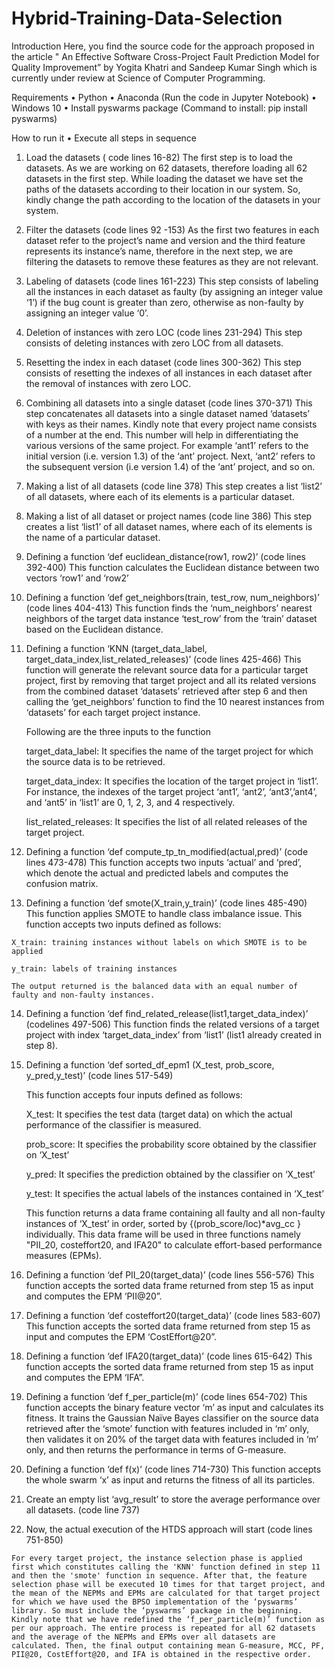 # Hybrid-Training-Data-Selection

Introduction 
Here, you find the source code for the approach proposed in the article " An Effective Software Cross-Project Fault Prediction Model for Quality Improvement” by Yogita Khatri and Sandeep Kumar Singh which is  currently under review at Science of Computer Programming. 

Requirements
•	Python
•	Anaconda (Run the code in Jupyter Notebook)
•	Windows 10
•	Install pyswarms package (Command to install: pip install pyswarms)

How to run it
•	Execute all steps in sequence

1.	Load the datasets ( code lines 16-82)
The first step is to load the datasets. As we are working on 62 datasets, therefore loading all 62 datasets in the first step. While loading the dataset we have set the paths of the datasets according to their location in our system. So, kindly change the path according to the location of the datasets in your system.

2.	Filter the datasets (code lines 92 -153)
As the first two features in each dataset refer to the project’s name and version and the third feature represents its instance’s name, therefore in the next step, we are filtering the datasets to remove these features as they are not relevant.

3.	Labeling of datasets (code lines 161-223)
This step consists of labeling all the instances in each dataset as faulty (by assigning an integer value ‘1’) if the bug count is greater than zero, otherwise as non-faulty by assigning an integer value ‘0’.

4.	Deletion of instances with zero LOC (code lines 231-294)
This step consists of deleting instances with zero LOC from all datasets. 

5.	Resetting the index in each dataset (code lines 300-362)
This step consists of resetting the indexes of all instances in each dataset after the removal of instances with zero LOC.

6.	Combining all datasets into a single dataset (code lines 370-371)
This step concatenates all datasets into a single dataset named ‘datasets’ with keys as their names. Kindly note that every project name consists of a number at the end. This number will help in differentiating the various versions of the same project. For example ‘ant1’ refers to the initial version (i.e. version 1.3) of the ‘ant’ project. Next, ‘ant2’ refers to the subsequent version (i.e version 1.4) of the ‘ant’ project, and so on.

7.	Making a list of all datasets (code line 378)
This step creates a list ‘list2’ of all datasets, where each of its elements is a particular dataset.

8.	Making a list of all dataset or project names (code line 386)
This step creates a list ‘list1’ of all dataset names, where each of its elements is the name of a  particular dataset.

9.	Defining a function ‘def euclidean_distance(row1, row2)’ (code lines 392-400)
This function calculates the Euclidean distance between two vectors ‘row1’ and  ‘row2’

10.	  Defining a function ‘def get_neighbors(train, test_row, num_neighbors)’ (code lines 404-413)
This function finds the ‘num_neighbors’ nearest neighbors of the target data instance ‘test_row’ from the ‘train’ dataset based on the Euclidean distance.

11.	Defining a function ‘KNN (target_data_label, target_data_index,list_related_releases)’ (code lines 425-466)
This function will generate the relevant source data for a particular target project, first by removing that target project and all its related versions from the combined dataset ‘datasets’ retrieved after step 6 and then calling the  ‘get_neighbors’ function to find the  10 nearest instances from ‘datasets’ for each target project instance. 

    Following are the three inputs to the function

    target_data_label: It specifies the name of the target project for which the source data is to be retrieved.

    target_data_index: It specifies the location of the target project in ‘list1’. For instance, the indexes of the target project ‘ant1’, ‘ant2’,      ‘ant3’,’ant4’, and ‘ant5’  in ‘list1’ are 0, 1, 2, 3, and 4 respectively.

    list_related_releases: It specifies the list of all related releases of the target project.

12.	 Defining a function ‘def compute_tp_tn_modified(actual,pred)’
(code lines 473-478)
This function accepts two inputs ‘actual’ and ‘pred’, which denote the actual and predicted labels and computes the confusion matrix. 

13.	 Defining a function ‘def smote(X_train,y_train)’ (code lines 485-490)
This function applies  SMOTE  to handle class imbalance issue. This function accepts two inputs defined as follows:

    X_train: training instances without labels on which SMOTE is to be applied

    y_train: labels of training instances

    The output returned is the balanced data with an equal number of faulty and non-faulty instances.

14.	Defining a function ‘def find_related_release(list1,target_data_index)’ (codelines 497-506)
This function finds the related versions of a target project with index ‘target_data_index’ from ‘list1’ (list1 already created in step 8).

15.	Defining a function ‘def sorted_df_epm1 (X_test, prob_score,  y_pred,y_test)’ (code lines 517-549)

    This function accepts four inputs defined as follows:

    X_test: It specifies the test data (target data) on which the actual performance of the classifier is measured.

    prob_score: It specifies the probability score obtained by the classifier on ‘X_test’

    y_pred: It specifies the prediction obtained by the classifier on ‘X_test’

    y_test: It specifies the actual labels of the instances contained in ‘X_test’

    This function returns a data frame containing all faulty and all non-faulty instances of  ‘X_test’ in order, sorted by {(prob_score/loc)*avg_cc } individually. This data frame will be used in three functions namely "PII_20, costeffort20, and IFA20"  to calculate effort-based performance measures (EPMs).

16.	Defining a function ‘def PII_20(target_data)’ (code lines 556-576)
This function accepts the sorted data frame returned from step 15 as input and computes the EPM ‘PII@20”.

17.	Defining a function ‘def costeffort20(target_data)’ (code lines 583-607)
This function accepts the sorted data frame returned from step 15 as input and computes the EPM ‘CostEffort@20”.

18.	Defining a function ‘def IFA20(target_data)’ (code lines 615-642)
This function accepts the sorted data frame returned from step 15 as input and computes the EPM ‘IFA”.

19.	Defining a function ‘def f_per_particle(m)’ (code lines 654-702)
This function accepts the binary feature vector  ‘m’ as input and calculates its fitness. It trains the Gaussian Naïve Bayes  classifier on the source data retrieved after the ‘smote’ function with features included in ‘m’ only, then validates it on 20% of the target data with features included in ‘m’ only, and then returns the performance in terms of G-measure.

20.	 Defining a function ‘def f(x)’ (code lines 714-730)
This function accepts the whole swarm ‘x’ as input and returns the fitness of all its particles.

21.	Create an empty list ‘avg_result’ to store the average performance over all datasets. (code line 737)

22.	 Now, the actual execution of the HTDS approach will start (code lines 751-850)

    For every target project, the instance selection phase is applied first which constitutes calling the 'KNN' function defined in step 11 and then the 'smote' function in sequence. After that, the feature selection phase will be executed 10 times for that target project, and the mean of the NEPMs and EPMs are calculated for that target project for which we have used the BPSO implementation of the ‘pyswarms’ library. So must include the ‘pyswarms’ package in the beginning. Kindly note that we have redefined the ‘f_per_particle(m)’ function as per our approach. The entire process is repeated for all 62 datasets and the average of the NEPMs and EPMs over all datasets are calculated. Then, the final output containing mean G-measure, MCC, PF, PII@20, CostEffort@20, and IFA is obtained in the respective order.


